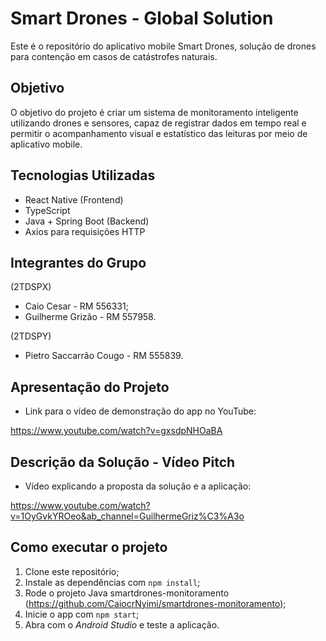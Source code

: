 # Smart Drones - Global Solution

Este é o repositório do aplicativo mobile Smart Drones, solução de drones para contenção em casos de catástrofes naturais.

## Objetivo

O objetivo do projeto é criar um sistema de monitoramento inteligente utilizando drones e sensores, capaz de registrar dados em tempo real e permitir o acompanhamento visual e estatístico das leituras por meio de aplicativo mobile.

## Tecnologias Utilizadas

- React Native (Frontend)
- TypeScript
- Java + Spring Boot (Backend)
- Axios para requisições HTTP

## Integrantes do Grupo

(2TDSPX)
- Caio Cesar - RM 556331;
- Guilherme Grizão - RM 557958.

(2TDSPY)
- Pietro Saccarrão Cougo - RM 555839.

## Apresentação do Projeto

- Link para o vídeo de demonstração do app no YouTube:

https://www.youtube.com/watch?v=gxsdpNHOaBA

## Descrição da Solução - Vídeo Pitch

- Vídeo explicando a proposta da solução e a aplicação:  

https://www.youtube.com/watch?v=1OyGvkYROeo&ab_channel=GuilhermeGriz%C3%A3o

## Como executar o projeto

1. Clone este repositório;
2. Instale as dependências com `npm install`;
3. Rode o projeto Java smartdrones-monitoramento (https://github.com/CaiocrNyimi/smartdrones-monitoramento);
4. Inicie o app com `npm start`;
5. Abra com o *Android Studio* e teste a aplicação.